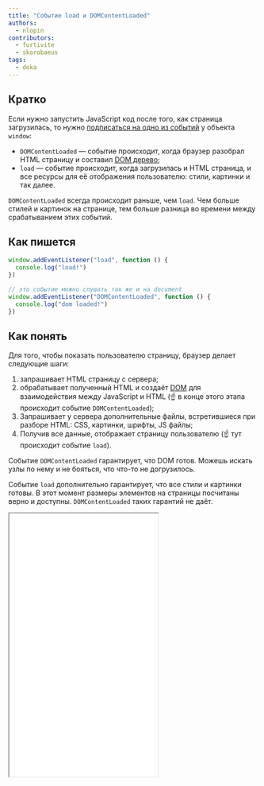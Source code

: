 ```yaml
---
title: "Событие load и DOMContentLoaded"
authors:
  - nlopin
contributors:
  - furtivite
  - skorobaeus
tags:
  - doka
---
```


## Кратко

Если нужно запустить JavaScript код после того, как страница загрузилась, то нужно [подписаться на одно из событий](/js/events/) у объекта `window`:

- `DOMContentLoaded` — событие происходит, когда браузер разобрал HTML страницу и составил [DOM дерево](/js/dom/);
- `load` — событие происходит, когда загрузилась и HTML страница, и все ресурсы для её отображения пользователю: стили, картинки и так далее.

`DOMContentLoaded` всегда происходит раньше, чем `load`. Чем больше стилей и картинок на странице, тем больше разница во времени между срабатыванием этих событий.

## Как пишется

```js
window.addEventListener("load", function () {
  console.log("load!")
})

// это событие можно слушать так же и на document
window.addEventListener("DOMContentLoaded", function () {
  console.log("dom loaded!")
})
```

## Как понять

Для того, чтобы показать пользователю страницу, браузер делает следующие шаги:

1. запрашивает HTML страницу с сервера;
2. обрабатывает полученный HTML и создаёт [DOM](/js/dom/) для взаимодействия между JavaScript и HTML (☝️ в конце этого этапа происходит событие `DOMContentLoaded`);
3. Запрашивает у сервера дополнительные файлы, встретившиеся при разборе HTML: CSS, картинки, шрифты, JS файлы;
4. Получив все данные, отображает страницу пользователю (☝️ тут происходит событие `load`).

Событие `DOMContentLoaded` гарантирует, что DOM готов. Можешь искать узлы по нему и не бояться, что что-то не догрузилось.

Событие `load` дополнительно гарантирует, что все стили и картинки готовы. В этот момент размеры элементов на страницы посчитаны верно и доступны. `DOMContentLoaded` таких гарантий не даёт.

<iframe height="530" title="Разница между событиями load и DOMContentloaded" src="demos/overloaded/index.html"></iframe>
